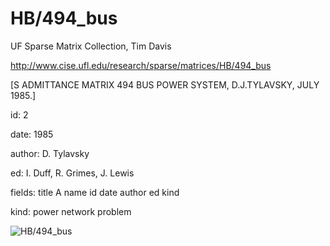 # HB/494_bus

 UF Sparse Matrix Collection, Tim Davis

 http://www.cise.ufl.edu/research/sparse/matrices/HB/494_bus

 [S ADMITTANCE MATRIX  494 BUS POWER SYSTEM, D.J.TYLAVSKY, JULY 1985.]

 id: 2

 date: 1985

 author: D. Tylavsky

 ed: I. Duff, R. Grimes, J. Lewis

 fields: title A name id date author ed kind

 kind: power network problem

![HB/494_bus](http://yifanhu.net/GALLERY/GRAPHS/GIF_SMALL/HB@494_bus.gif)
